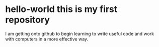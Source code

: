 # hello-world this is my first repository
I am getting onto github to begin learning to write useful code and work with computers in a more effective way.
